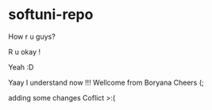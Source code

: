 # softuni-repo

How r u guys?

R u okay !

Yeah :D

Yaay I understand now !!! 
Wellcome from Boryana
Cheers (;

adding some changes
 Coflict >:(

